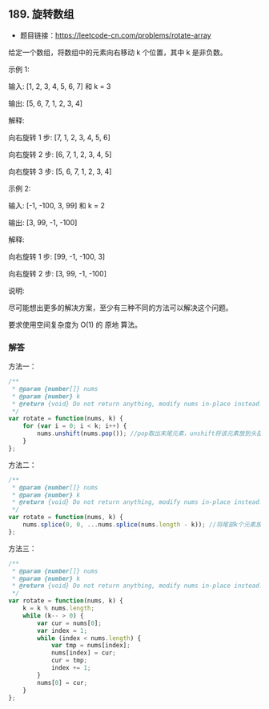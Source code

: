 ## 189. 旋转数组

* 题目链接：https://leetcode-cn.com/problems/rotate-array

给定一个数组，将数组中的元素向右移动 k 个位置，其中 k 是非负数。

示例 1:

输入: [1, 2, 3, 4, 5, 6, 7] 和 k = 3

输出: [5, 6, 7, 1, 2, 3, 4]

解释:

向右旋转 1 步: [7, 1, 2, 3, 4, 5, 6]

向右旋转 2 步: [6, 7, 1, 2, 3, 4, 5]

向右旋转 3 步: [5, 6, 7, 1, 2, 3, 4]

示例 2:

输入: [-1, -100, 3, 99] 和 k = 2

输出: [3, 99, -1, -100]

解释: 

向右旋转 1 步: [99, -1, -100, 3]

向右旋转 2 步: [3, 99, -1, -100]

说明:

尽可能想出更多的解决方案，至少有三种不同的方法可以解决这个问题。

要求使用空间复杂度为 O(1) 的 原地 算法。

### 解答

方法一：

``` javascript
/**
 * @param {number[]} nums
 * @param {number} k
 * @return {void} Do not return anything, modify nums in-place instead.
 */
var rotate = function(nums, k) {
    for (var i = 0; i < k; i++) {
        nums.unshift(nums.pop()); //pop取出末尾元素，unshift将该元素放到头部，操作k次
    }
};
```

方法二：

``` javascript
/**
 * @param {number[]} nums
 * @param {number} k
 * @return {void} Do not return anything, modify nums in-place instead.
 */
var rotate = function(nums, k) {
    nums.splice(0, 0, ...nums.splice(nums.length - k)); //将尾部k个元素放到删除后的原数组头部
};
```

方法三：

``` javascript
/**
 * @param {number[]} nums
 * @param {number} k
 * @return {void} Do not return anything, modify nums in-place instead.
 */
var rotate = function(nums, k) {
    k = k % nums.length;
    while (k-- > 0) {
        var cur = nums[0];
        var index = 1;
        while (index < nums.length) {
            var tmp = nums[index];
            nums[index] = cur;
            cur = tmp;
            index += 1;
        }
        nums[0] = cur;
    }
};
```

